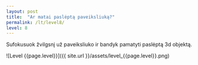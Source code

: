 ```yaml
---
layout: post
title:  "Ar matai paslėptą paveiksliuką?"
permalink: /lt/level8/
level: 8
---
```

Sufokusuok žvilgsnį už paveiksliuko ir bandyk pamatyti paslėptą 3d objektą.

![Level {{page.level}}]({{ site.url }}/assets/level_{{page.level}}.png)
